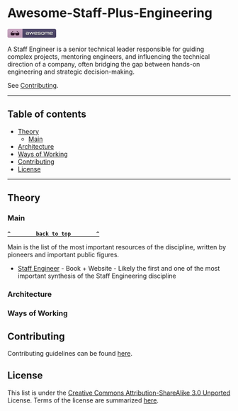 # Awesome-Staff-Plus-Engineering

[![Awesome](_static/awesome.png)](https://github.com/sindresorhus/awesome)

A Staff Engineer is a senior technical leader responsible for guiding complex projects, mentoring engineers, and influencing the technical direction of a company, often bridging the gap between hands-on engineering and strategic decision-making.

See [Contributing](#contributing).

--------------------

## Table of contents

- [Theory](#theory)
  - [Main](#main)
- [Architecture](#architecture)
- [Ways of Working](#ways-of-working)
- [Contributing](#contributing)
- [License](#license)

--------------------

## Theory

### Main

**[`^        back to top        ^`](#awesome-selfhosted)**

Main is the list of the most important resources of the discipline, written by pioneers and important public figures.

- [Staff Engineer](https://staffeng.com/) - Book + Website - Likely the first and one of the most important synthesis of the Staff Engineering discipline

### Architecture

### Ways of Working

## Contributing

Contributing guidelines can be found [here](https://github.com/staffeng42/awesome-staff-plus-engineering/blob/master/CONTRIBUTING.md).

## License

This list is under the [Creative Commons Attribution-ShareAlike 3.0 Unported](https://github.com/awesome-selfhosted/awesome-selfhosted/blob/master/LICENSE) License.
Terms of the license are summarized [here](https://creativecommons.org/licenses/by-sa/3.0/).
